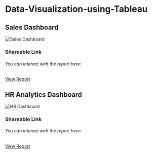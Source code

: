 # Data-Visualization-using-Tableau

<h2>Sales Dashboard</h2>

![Sales Dashboard](https://user-images.githubusercontent.com/127477877/228300593-10746083-47b9-45e5-91c7-3289f349a6d8.png)

<h3>Shareable Link</h3>

<h6>You can interact with the report here:</h6>

<a href="https://public.tableau.com/views/SalesDashboard_16799866610430/Dashboard1?:language=en-GB&:display_count=n&:origin=viz_share_link">View Report</a>



<h2>HR Analytics Dashboard</h2>

![HR Dashboard](https://user-images.githubusercontent.com/127477877/228421938-e1410b35-512e-4f70-9e52-33b91d0b31eb.png)

<h3>Shareable Link</h3>

<h6>You can interact with the report here:</h6>

<a href="https://public.tableau.com/views/HRAnalytics_16794859667140/Dashboard1?:language=en-GB&:display_count=n&:origin=viz_share_link">View Report</a>


